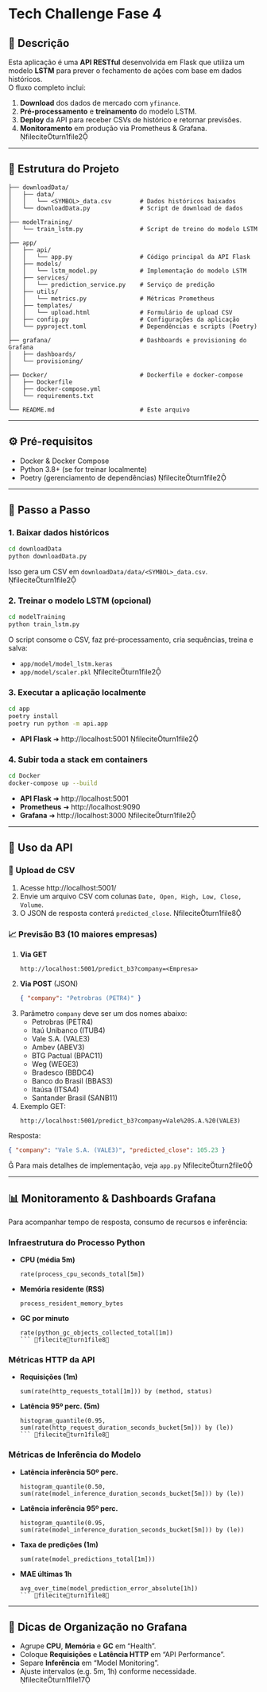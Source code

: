 # Tech Challenge Fase 4

## 📖 Descrição
Esta aplicação é uma **API RESTful** desenvolvida em Flask que utiliza um modelo **LSTM** para prever o fechamento de ações com base em dados históricos.  
O fluxo completo inclui:  
1. **Download** dos dados de mercado com `yfinance`.  
2. **Pré-processamento** e **treinamento** do modelo LSTM.  
3. **Deploy** da API para receber CSVs de histórico e retornar previsões.  
4. **Monitoramento** em produção via Prometheus & Grafana. fileciteturn1file2

---

## 📂 Estrutura do Projeto

```text
├── downloadData/
│   ├── data/
│   │   └── <SYMBOL>_data.csv        # Dados históricos baixados
│   └── downloadData.py              # Script de download de dados
│
├── modelTraining/
│   └── train_lstm.py                # Script de treino do modelo LSTM
│
├── app/
│   ├── api/
│   │   └── app.py                   # Código principal da API Flask
│   ├── models/
│   │   └── lstm_model.py            # Implementação do modelo LSTM
│   ├── services/
│   │   └── prediction_service.py    # Serviço de predição
│   ├── utils/
│   │   └── metrics.py               # Métricas Prometheus
│   ├── templates/
│   │   └── upload.html              # Formulário de upload CSV
│   ├── config.py                    # Configurações da aplicação
│   └── pyproject.toml               # Dependências e scripts (Poetry)
│
├── grafana/                         # Dashboards e provisioning do Grafana
│   ├── dashboards/
│   └── provisioning/
│
├── Docker/                          # Dockerfile e docker-compose
│   ├── Dockerfile
│   ├── docker-compose.yml
│   └── requirements.txt
│
└── README.md                        # Este arquivo
```

---

## ⚙️ Pré-requisitos
- Docker & Docker Compose  
- Python 3.8+ (se for treinar localmente)  
- Poetry (gerenciamento de dependências) fileciteturn1file2

---

## 🚀 Passo a Passo

### 1. Baixar dados históricos
```bash
cd downloadData
python downloadData.py
```
Isso gera um CSV em `downloadData/data/<SYMBOL>_data.csv`. fileciteturn1file2

### 2. Treinar o modelo LSTM (opcional)
```bash
cd modelTraining
python train_lstm.py
```
O script consome o CSV, faz pré-processamento, cria sequências, treina e salva:
- `app/model/model_lstm.keras`  
- `app/model/scaler.pkl` fileciteturn1file2

### 3. Executar a aplicação localmente
```bash
cd app
poetry install
poetry run python -m api.app
```
- **API Flask** ➜ http://localhost:5001 fileciteturn1file2

### 4. Subir toda a stack em containers
```bash
cd Docker
docker-compose up --build
```
- **API Flask** ➜ http://localhost:5001  
- **Prometheus** ➜ http://localhost:9090  
- **Grafana** ➜ http://localhost:3000 fileciteturn1file2

---

## 📡 Uso da API

### 📁 Upload de CSV
1. Acesse http://localhost:5001/  
2. Envie um arquivo CSV com colunas `Date, Open, High, Low, Close, Volume`.  
3. O JSON de resposta conterá `predicted_close`. fileciteturn1file8

### 📈 Previsão B3 (10 maiores empresas)
1. **Via GET**  
   ```
   http://localhost:5001/predict_b3?company=<Empresa>
   ```
2. **Via POST** (JSON)
   ```json
   { "company": "Petrobras (PETR4)" }
   ```
3. Parâmetro `company` deve ser um dos nomes abaixo:
   - Petrobras (PETR4)  
   - Itaú Unibanco (ITUB4)  
   - Vale S.A. (VALE3)  
   - Ambev (ABEV3)  
   - BTG Pactual (BPAC11)  
   - Weg (WEGE3)  
   - Bradesco (BBDC4)  
   - Banco do Brasil (BBAS3)  
   - Itaúsa (ITSA4)  
   - Santander Brasil (SANB11)  
4. Exemplo GET:
   ```
   http://localhost:5001/predict_b3?company=Vale%20S.A.%20(VALE3)
   ```  
Resposta:
```json
{ "company": "Vale S.A. (VALE3)", "predicted_close": 105.23 }
```  
 Para mais detalhes de implementação, veja `app.py` fileciteturn2file0

---

## 📊 Monitoramento & Dashboards Grafana

Para acompanhar tempo de resposta, consumo de recursos e inferência:

### Infraestrutura do Processo Python
- **CPU (média 5m)**
  ```promql
  rate(process_cpu_seconds_total[5m])
  ```
- **Memória residente (RSS)**
  ```promql
  process_resident_memory_bytes
  ```
- **GC por minuto**
  ```promql
  rate(python_gc_objects_collected_total[1m])
  ``` fileciteturn1file8

### Métricas HTTP da API
- **Requisições (1m)**
  ```promql
  sum(rate(http_requests_total[1m])) by (method, status)
  ```
- **Latência 95º perc. (5m)**
  ```promql
  histogram_quantile(0.95, sum(rate(http_request_duration_seconds_bucket[5m])) by (le))
  ``` fileciteturn1file8

### Métricas de Inferência do Modelo
- **Latência inferência 50º perc.**
  ```promql
  histogram_quantile(0.50, sum(rate(model_inference_duration_seconds_bucket[5m])) by (le))
  ```
- **Latência inferência 95º perc.**
  ```promql
  histogram_quantile(0.95, sum(rate(model_inference_duration_seconds_bucket[5m])) by (le))
  ```
- **Taxa de predições (1m)**
  ```promql
  sum(rate(model_predictions_total[1m]))
  ```
- **MAE últimas 1h**
  ```promql
  avg_over_time(model_prediction_error_absolute[1h])
  ``` fileciteturn1file8

---

## 📝 Dicas de Organização no Grafana
- Agrupe **CPU**, **Memória** e **GC** em “Health”.  
- Coloque **Requisições** e **Latência HTTP** em “API Performance”.  
- Separe **Inferência** em “Model Monitoring”.  
- Ajuste intervalos (e.g. 5m, 1h) conforme necessidade. fileciteturn1file17